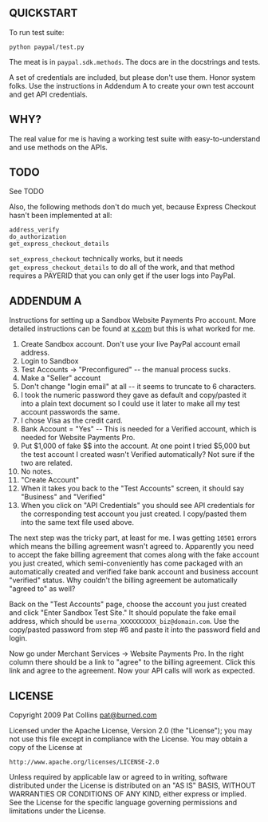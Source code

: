 QUICKSTART
----------

To run test suite:

    python paypal/test.py

The meat is in `paypal.sdk.methods`. The docs are in the docstrings and tests.

A set of credentials are included, but please don't use them. Honor system folks. Use the instructions in Addendum A to create your own test account and get API credentials.

WHY?
----

The real value for me is having a working test suite with easy-to-understand and use methods on the APIs.

TODO
----

See TODO

Also, the following methods don't do much yet, because Express Checkout hasn't been implemented at all:

    address_verify
    do_authorization
    get_express_checkout_details
    
`set_express_checkout` technically works, but it needs `get_express_checkout_details` to do all of the work, and that method requires a PAYERID that you can only get if the user logs into PayPal.

ADDENDUM A
----------

Instructions for setting up a Sandbox Website Payments Pro account. More detailed instructions can be found at [x.com](http://x.com) but this is what worked for me.

 1. Create Sandbox account. Don't use your live PayPal account email address.
 2. Login to Sandbox
 3. Test Accounts -> "Preconfigured" -- the manual process sucks.
 4. Make a "Seller" account
 5. Don't change "login email" at all -- it seems to truncate to 6 characters.
 6. I took the numeric password they gave as default and copy/pasted it into a plain text document so I could use it later to make all my test account passwords the same.
 7. I chose Visa as the credit card.
 8. Bank Account = "Yes" -- This is needed for a Verified account, which is needed for Website Payments Pro.
 9. Put $1,000 of fake $$ into the account. At one point I tried $5,000 but the test account I created wasn't Verified automatically? Not sure if the two are related.
 10. No notes.
 11. "Create Account"
 12. When it takes you back to the "Test Accounts" screen, it should say "Business" and "Verified"
 13. When you click on "API Credentials" you should see API credentials for the corresponding test account you just created. I copy/pasted them into the same text file used above.

The next step was the tricky part, at least for me. I was getting `10501` errors which means the billing agreement wasn't agreed to. Apparently you need to accept the fake billing agreement that comes along with the fake account you just created, which semi-conveniently has come packaged with an automatically created and verified fake bank account and business account "verified" status. Why couldn't the billing agreement be automatically "agreed to" as well?

Back on the "Test Accounts" page, choose the account you just created and click "Enter Sandbox Test Site." It should populate the fake email address, which should be `userna_XXXXXXXXXX_biz@domain.com`. Use the copy/pasted password from step #6 and paste it into the password field and login.

Now go under Merchant Services -> Website Payments Pro. In the right column there should be a link to "agree" to the billing agreement. Click this link and agree to the agreement. Now your API calls will work as expected.

LICENSE
-------

Copyright 2009 Pat Collins <pat@burned.com>

Licensed under the Apache License, Version 2.0 (the "License");
you may not use this file except in compliance with the License.
You may obtain a copy of the License at

    http://www.apache.org/licenses/LICENSE-2.0

Unless required by applicable law or agreed to in writing, software
distributed under the License is distributed on an "AS IS" BASIS,
WITHOUT WARRANTIES OR CONDITIONS OF ANY KIND, either express or implied.
See the License for the specific language governing permissions and
limitations under the License.
